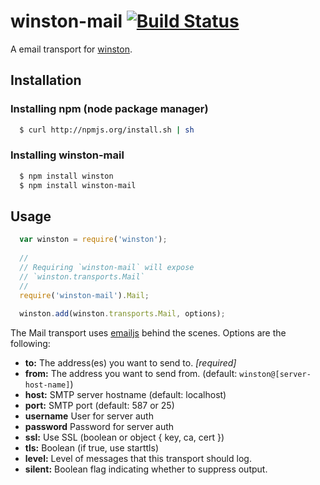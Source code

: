 # winston-mail [![Build Status](https://secure.travis-ci.org/wavded/winston-mail.png)](http://travis-ci.org/wavded/winston-mail)

A email transport for [winston][0].

## Installation

### Installing npm (node package manager)

``` sh
  $ curl http://npmjs.org/install.sh | sh
```

### Installing winston-mail

``` sh
  $ npm install winston
  $ npm install winston-mail
```

## Usage
``` js
  var winston = require('winston');
  
  //
  // Requiring `winston-mail` will expose 
  // `winston.transports.Mail`
  //
  require('winston-mail').Mail;
  
  winston.add(winston.transports.Mail, options);
```

The Mail transport uses [emailjs](https://github.com/eleith/emailjs) behind the scenes.  Options are the following:

* __to:__ The address(es) you want to send to. *[required]*
* __from:__ The address you want to send from. (default: `winston@[server-host-name]`)
* __host:__ SMTP server hostname (default: localhost)
* __port:__ SMTP port (default: 587 or 25)
* __username__ User for server auth
* __password__ Password for server auth
* __ssl:__ Use SSL (boolean or object { key, ca, cert })
* __tls:__ Boolean (if true, use starttls)
* __level:__ Level of messages that this transport should log. 
* __silent:__ Boolean flag indicating whether to suppress output.

[0]: https://github.com/flatiron/winston
